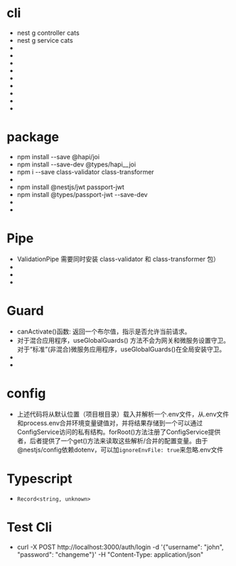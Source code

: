 # cli
- nest g controller cats
- nest g service cats
- 
- 
- 
- 
- 
- 
- 
- 
- 
# package
- npm install --save @hapi/joi
- npm install --save-dev @types/hapi__joi
- npm i --save class-validator class-transformer
- 
- npm install @nestjs/jwt passport-jwt
- npm install @types/passport-jwt --save-dev
- 
- 
# Pipe
- ValidationPipe 需要同时安装 class-validator 和 class-transformer 包）
- 
- 
- 
# Guard
- canActivate()函数: 返回一个布尔值，指示是否允许当前请求。
- 对于混合应用程序，useGlobalGuards() 方法不会为网关和微服务设置守卫。对于“标准”(非混合)微服务应用程序，useGlobalGuards()在全局安装守卫。
- 
- 
# config
- 上述代码将从默认位置（项目根目录）载入并解析一个.env文件，从.env文件和process.env合并环境变量键值对，并将结果存储到一个可以通过ConfigService访问的私有结构。forRoot()方法注册了ConfigService提供者，后者提供了一个get()方法来读取这些解析/合并的配置变量。由于@nestjs/config依赖dotenv，可以加`ignoreEnvFile: true`来忽略.env文件

# Typescript
- `Record<string, unknown>`


# Test Cli
- curl -X POST http://localhost:3000/auth/login -d '{"username": "john", "password": "changeme"}' -H "Content-Type: application/json"